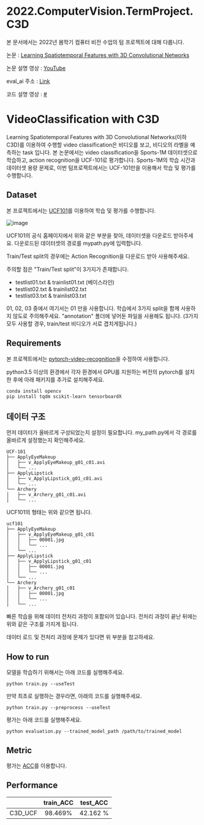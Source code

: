 # 2022.ComputerVision.TermProject.C3D

본 문서에서는 2022년 봄학기 컴퓨터 비전 수업의 텀 프로젝트에 대해 다룹니다.

논문 : [Learning Spatiotemporal Features with 3D Convolutional Networks](https://arxiv.org/pdf/1412.0767v4.pdf)

논문 설명 영상 : [YouTube](https://youtu.be/U6PmduQ1BQw)

eval_ai 주소 : [Link](http://203.250.148.128:3088/web/challenges/challenge-page/85/overview)

코드 설명 영상 : [#]()

# VideoClassification with C3D
Learning Spatiotemporal Features with 3D Convolutional Networks(이하 C3D)를 이용하여 수행할 video classification은 비디오를 보고, 비디오의 라벨을 예측하는 task 입니다. 본 논문에서는 video classification을 Sports-1M 데이터셋으로 학습하고, action recognition을 UCF-101로 평가합니다. Sports-1M의 학습 시간과 데이터셋 용량 문제로, 이번 텀프로젝트에서는 UCF-101만을 이용해서 학습 및 평가를 수행합니다.

## Dataset
본 프로젝트에서는 [UCF101](https://www.crcv.ucf.edu/data/UCF101.php)를 이용하여 학습 및 평가를 수행합니다.

![image](https://user-images.githubusercontent.com/24697575/167851410-3e802e6d-02f1-4fc8-aa28-86799016181f.png)

UCF101의 공식 홈페이지에서 위와 같은 부분을 찾아, 데이터셋을 다운로드 받아주세요. 다운로드된 데이터셋의 경로를 mypath.py에 입력합니다.

Train/Test split의 경우에는 Action Recognition을 다운로드 받아 사용해주세요.

주의할 점은 "Train/Test split"이 3가지가 존재합니다.

- testlist01.txt & trainlist01.txt (베이스라인)
- testlist02.txt & trainlist02.txt
- testlist03.txt & trainlist03.txt

01, 02, 03 중에서 여기서는 01 만을 사용합니다. 학습에서 3가지 split을 함께 사용하지 않도로 주의해주세요. "annotation" 폴더에 넣어둔 파일을 사용해도 됩니다. (3가지 모두 사용할 경우, train/test 비디오가 서로 겹치게됩니다.)

## Requirements

본 프로젝트에서는 [pytorch-video-recognition](https://github.com/jfzhang95/pytorch-video-recognition)을 수정하여 사용합니다.

python3.5 이상의 환경에서 각자 환경에서 GPU를 지원하는 버전의 pytorch를 설치한 후에 아래 패키지를 추가로 설치해주세요.

```
conda install opencv
pip install tqdm scikit-learn tensorboardX
```

## 데이터 구조

먼저 데이터가 올바르게 구성되었는지 설정이 필요합니다. my_path.py에서 각 경로를 올바르게 설정했는지 확인해주세요.

```
UCF-101
├── ApplyEyeMakeup
│   ├── v_ApplyEyeMakeup_g01_c01.avi
│   └── ...
├── ApplyLipstick
│   ├── v_ApplyLipstick_g01_c01.avi
│   └── ...
└── Archery
│   ├── v_Archery_g01_c01.avi
│   └── ...
```
UCF101의 형태는 위와 같으면 됩니다.

```
ucf101
├── ApplyEyeMakeup
│   ├── v_ApplyEyeMakeup_g01_c01
│   │   ├── 00001.jpg
│   │   └── ...
│   └── ...
├── ApplyLipstick
│   ├── v_ApplyLipstick_g01_c01
│   │   ├── 00001.jpg
│   │   └── ...
│   └── ...
└── Archery
│   ├── v_Archery_g01_c01
│   │   ├── 00001.jpg
│   │   └── ...
│   └── ...
```
빠른 학습을 위해 데이터 전처리 과정이 포함되어 있습니다. 전처리 과정이 끝난 뒤에는 위와 같은 구조를 가지게 됩니다.

데이터 로드 및 전처리 과정에 문제가 있다면 위 부분을 참고하세요.

## How to run
모델을 학습하기 위해서는 아래 코드를 실행해주세요.
```
python train.py --useTest
```

만약 최초로 실행하는 경우라면, 아래의 코드를 실행해주세요.
```
python train.py --preprocess --useTest
```


평가는 아래 코드를 실행해주세요.
```
python evaluation.py --trained_model_path /path/to/trained_model
```

## Metric

평가는 [ACC](https://scikit-learn.org/stable/modules/generated/sklearn.metrics.accuracy_score.html?highlight=acc#sklearn.metrics.accuracy_score)를 이용합니다.

## Performance

||train_ACC|test_ACC|
|:---:|:---:|:---:|
|C3D_UCF|98.469%|42.162	%|
